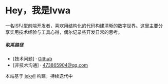 # Hey，我是lvwa
一名ISFJ型前端开发者，喜欢用结构化的代码构建清晰的数字世界。这里主要分享实用技术经验与工具心得，偶尔记录些开发日常的思考。


##### 联系路径

- [技术问题] · [Github](https://lvwapro.github.io/)  
- [非技术沟通] · [473865904@qq.com](https://mail.google.com/)  

本站基于 [jekyll](http://jekyllthemes.org/)  构建，持续迭代中
